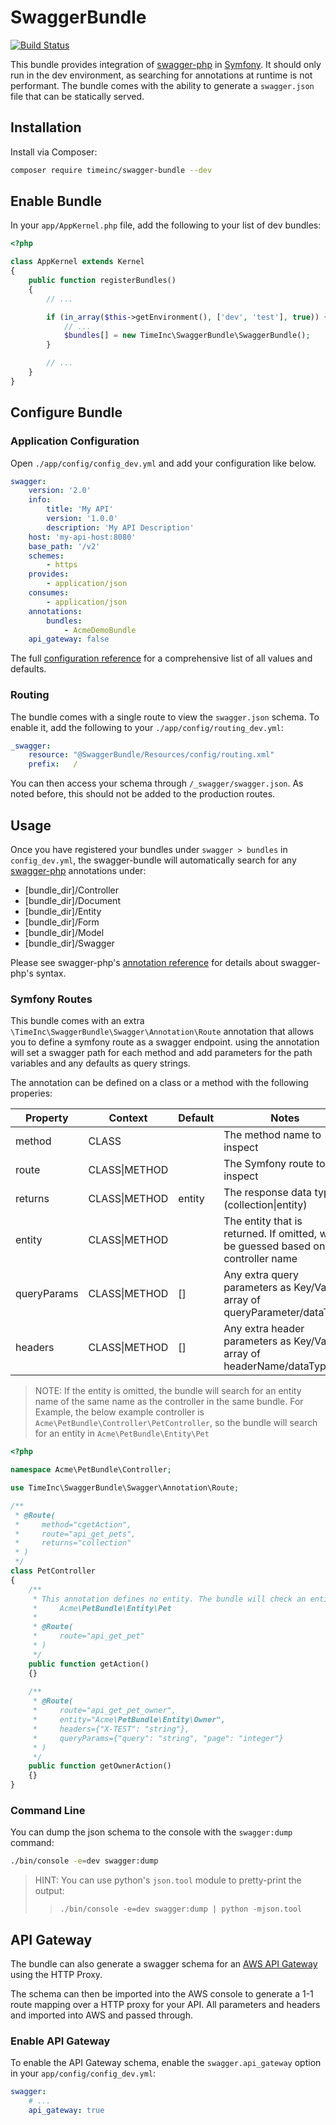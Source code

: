 # SwaggerBundle

[![Build Status](https://travis-ci.org/TimeIncOSS/swagger-bundle.svg?branch=master)](https://travis-ci.org/TimeIncOSS/swagger-bundle)

This bundle provides integration of [swagger-php](https://github.com/zircote/swagger-php) in [Symfony](https://symfony.com/).
It should only run in the dev environment, as searching for annotations at runtime is not performant. The bundle comes 
with the ability to generate a `swagger.json` file that can be statically served.

## Installation

Install via Composer:
```bash
composer require timeinc/swagger-bundle --dev
```

## Enable Bundle
In your `app/AppKernel.php` file, add the following to your list of dev bundles:
```php
<?php

class AppKernel extends Kernel
{
    public function registerBundles()
    {
        // ...

        if (in_array($this->getEnvironment(), ['dev', 'test'], true)) {
            // ...
            $bundles[] = new TimeInc\SwaggerBundle\SwaggerBundle();
        }

        // ...
    }
}

```

## Configure Bundle

### Application Configuration
Open `./app/config/config_dev.yml` and add your configuration like below.

```yaml
swagger:
    version: '2.0'
    info:
        title: 'My API'
        version: '1.0.0'
        description: 'My API Description'
    host: 'my-api-host:8080'
    base_path: '/v2'
    schemes:
        - https
    provides:
        - application/json
    consumes:
        - application/json
    annotations:
        bundles:
            - AcmeDemoBundle
    api_gateway: false
```

The full [configuration reference](docs/configuration-reference.md) for a comprehensive list of all values and defaults.

### Routing

The bundle comes with a single route to view the `swagger.json` schema. To enable it, add the following to your 
`./app/config/routing_dev.yml`:

```yaml
_swagger:
    resource: "@SwaggerBundle/Resources/config/routing.xml"
    prefix:   /
```

You can then access your schema through `/_swagger/swagger.json`. As noted before, this should not be added to the 
production routes.

## Usage

Once you have registered your bundles under `swagger > bundles` in `config_dev.yml`, the swagger-bundle will 
automatically search for any [swagger-php](https://github.com/zircote/swagger-php) annotations under:

- [bundle_dir]/Controller
- [bundle_dir]/Document
- [bundle_dir]/Entity
- [bundle_dir]/Form
- [bundle_dir]/Model
- [bundle_dir]/Swagger

Please see swagger-php's [annotation reference](https://github.com/zircote/swagger-php/blob/master/docs/Getting-started.md) 
for details about swagger-php's syntax.

### Symfony Routes

This bundle comes with an extra `\TimeInc\SwaggerBundle\Swagger\Annotation\Route` annotation that allows you to define
a symfony route as a swagger endpoint. using the annotation will set a swagger path for each method and add parameters
for the path variables and any defaults as query strings.

The annotation can be defined on a class or a method with the following properies:

| Property    | Context       | Default | Notes |
|-------------|---------------|---------|-------|
| method      | CLASS         |         | The method name to inspect   |
| route       | CLASS\|METHOD |         | The Symfony route to inspect |
| returns     | CLASS\|METHOD | entity  | The response data type (collection\|entity) |
| entity      | CLASS\|METHOD |         | The entity that is returned. If omitted, will be guessed based on controller name |
| queryParams | CLASS\|METHOD | []      | Any extra query parameters as Key/Value array of queryParameter/dataType |
| headers     | CLASS\|METHOD | []      | Any extra header parameters as Key/Value array of headerName/dataType |

> NOTE: If the entity is omitted, the bundle will search for an entity name of the same name as the controller in the 
  same bundle. For Example, the below example controller is `Acme\PetBundle\Controller\PetController`, so the bundle
  will search for an entity in `Acme\PetBundle\Entity\Pet`

```php
<?php

namespace Acme\PetBundle\Controller;

use TimeInc\SwaggerBundle\Swagger\Annotation\Route;

/**
 * @Route(
 *     method="cgetAction",
 *     route="api_get_pets",
 *     returns="collection"
 * )
 */
class PetController
{
    /**
     * This annotation defines no entity. The bundle will check an entity exists in:
     *     Acme\PetBundle\Entity\Pet
     * 
     * @Route(
     *     route="api_get_pet"
     * )
     */
    public function getAction()
    {}
    
    /**
     * @Route(
     *     route="api_get_pet_owner",
     *     entity="Acme\PetBundle\Entity\Owner",
     *     headers={"X-TEST": "string"},
     *     queryParams={"query": "string", "page": "integer"}
     * )
     */
    public function getOwnerAction()
    {}   
}
```

### Command Line

You can dump the json schema to the console with the `swagger:dump` command:

```bash
./bin/console -e=dev swagger:dump
```

> HINT: You can use python's `json.tool` module to pretty-print the output:
> > `./bin/console -e=dev swagger:dump | python -mjson.tool`

## API Gateway

The bundle can also generate a swagger schema for an 
[AWS API Gateway](https://aws.amazon.com/api-gateway/) using the HTTP 
Proxy.

The schema can then be imported into the AWS console to generate a 1-1 
route mapping over a HTTP proxy for your API. All parameters and headers
and imported into AWS and passed through.

### Enable API Gateway

To enable the API Gateway schema, enable the `swagger.api_gateway` 
option in your `app/config/config_dev.yml`:

```yml
swagger:
    # ... 
    api_gateway: true    
```
